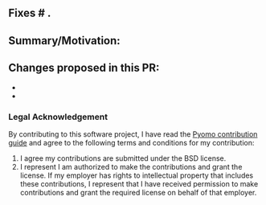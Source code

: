 ## Fixes # .

## Summary/Motivation:


## Changes proposed in this PR:
-
-

### Legal Acknowledgement

By contributing to this software project, I have read the [Pyomo contribution guide](https://pyomo.readthedocs.io/en/stable/contribution_guide.html) and agree to the following terms and conditions for my contribution:

1. I agree my contributions are submitted under the BSD license.
2. I represent I am authorized to make the contributions and grant the license. If my employer has rights to intellectual property that includes these contributions, I represent that I have received permission to make contributions and grant the required license on behalf of that employer.
